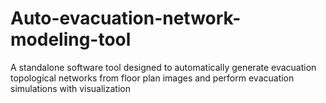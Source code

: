 # Auto-evacuation-network-modeling-tool
A standalone software tool designed to automatically generate evacuation topological networks from floor plan images and perform evacuation simulations with visualization
